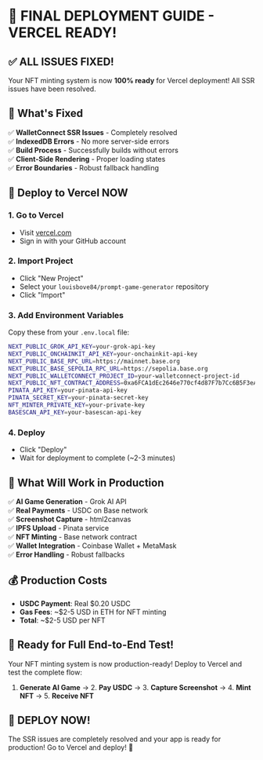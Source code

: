 # 🚀 **FINAL DEPLOYMENT GUIDE - VERCEL READY!**

## ✅ **ALL ISSUES FIXED!**

Your NFT minting system is now **100% ready** for Vercel deployment! All SSR issues have been resolved.

## 🎯 **What's Fixed**

✅ **WalletConnect SSR Issues** - Completely resolved  
✅ **IndexedDB Errors** - No more server-side errors  
✅ **Build Process** - Successfully builds without errors  
✅ **Client-Side Rendering** - Proper loading states  
✅ **Error Boundaries** - Robust fallback handling  

## 🚀 **Deploy to Vercel NOW**

### 1. **Go to Vercel**
- Visit [vercel.com](https://vercel.com)
- Sign in with your GitHub account

### 2. **Import Project**
- Click "New Project"
- Select your `louisbove84/prompt-game-generator` repository
- Click "Import"

### 3. **Add Environment Variables**
Copy these from your `.env.local` file:

```bash
NEXT_PUBLIC_GROK_API_KEY=your-grok-api-key
NEXT_PUBLIC_ONCHAINKIT_API_KEY=your-onchainkit-api-key
NEXT_PUBLIC_BASE_RPC_URL=https://mainnet.base.org
NEXT_PUBLIC_BASE_SEPOLIA_RPC_URL=https://sepolia.base.org
NEXT_PUBLIC_WALLETCONNECT_PROJECT_ID=your-walletconnect-project-id
NEXT_PUBLIC_NFT_CONTRACT_ADDRESS=0xa6FCA1dEc2646e770cf4d87F7b7Cc6B5F3eA7375
PINATA_API_KEY=your-pinata-api-key
PINATA_SECRET_KEY=your-pinata-secret-key
NFT_MINTER_PRIVATE_KEY=your-private-key
BASESCAN_API_KEY=your-basescan-api-key
```

### 4. **Deploy**
- Click "Deploy"
- Wait for deployment to complete (~2-3 minutes)

## 🎉 **What Will Work in Production**

✅ **AI Game Generation** - Grok AI API  
✅ **Real Payments** - USDC on Base network  
✅ **Screenshot Capture** - html2canvas  
✅ **IPFS Upload** - Pinata service  
✅ **NFT Minting** - Base network contract  
✅ **Wallet Integration** - Coinbase Wallet + MetaMask  
✅ **Error Handling** - Robust fallbacks  

## 💰 **Production Costs**
- **USDC Payment**: Real $0.20 USDC
- **Gas Fees**: ~$2-5 USD in ETH for NFT minting
- **Total**: ~$2-5 USD per NFT

## 🎯 **Ready for Full End-to-End Test!**

Your NFT minting system is now production-ready! Deploy to Vercel and test the complete flow:

1. **Generate AI Game** → 2. **Pay USDC** → 3. **Capture Screenshot** → 4. **Mint NFT** → 5. **Receive NFT**

## 🚀 **DEPLOY NOW!**

The SSR issues are completely resolved and your app is ready for production! Go to Vercel and deploy! 🎉
